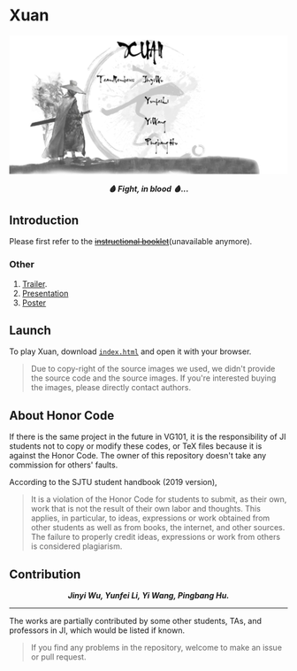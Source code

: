 # Xuan

<p align="center">
	<img src="https://github.com/sleepymalc/Xuan/blob/master/TC/thumbnail.png"/>
</p>

<p align="center"><b><i>
	🩸 Fight, in blood 🩸...
</i></b></p>

## Introduction

Please first refer to the ~~[instructional booklet](http://focs.ji.sjtu.edu.cn:2143/projects/team-13/wiki/Instructional_Booklet)~~(unavailable anymore).

### Other

1. [Trailer](https://github.com/sleepymalc/Xuan/blob/master/TC/trailer.mp4).
2. [Presentation](https://github.com/sleepymalc/Xuan/blob/master/TC/Slides.pdf)
3. [Poster](https://github.com/sleepymalc/Xuan/blob/master/TC/poster.pdf)

## Launch

To play Xuan, download [`index.html`](https://github.com/sleepymalc/Xuan/blob/master/index.html) and open it with your browser.
> Due to copy-right of the source images we used, we didn't provide the source code and the source images. If you're interested buying the images, please directly contact authors.

## About Honor Code

If there is the same project in the future in VG101, it is the responsibility of JI students not to copy or modify these codes, or TeX files because it is against the Honor Code. The owner of this repository doesn't take any commission for others' faults.

According to the SJTU student handbook (2019 version),

> It is a violation of the Honor Code for students to submit, as their own, work that is not the result of their own labor and thoughts. This applies, in particular, to ideas, expressions or work obtained from other students as well as from books, the internet, and other sources. The failure to properly credit ideas, expressions or work from others is considered plagiarism.

## Contribution

<p align="center"><b><i>
	Jinyi Wu, Yunfei Li, Yi Wang, Pingbang Hu.
</i></b></p>

---

The works are partially contributed by some other students, TAs, and professors in JI, which would be listed if known.
> If you find any problems in the repository, welcome to make an issue or pull request.
